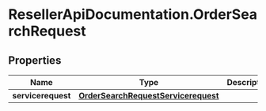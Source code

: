 # ResellerApiDocumentation.OrderSearchRequest

## Properties

Name | Type | Description | Notes
------------ | ------------- | ------------- | -------------
**servicerequest** | [**OrderSearchRequestServicerequest**](OrderSearchRequestServicerequest.md) |  | [optional] 


